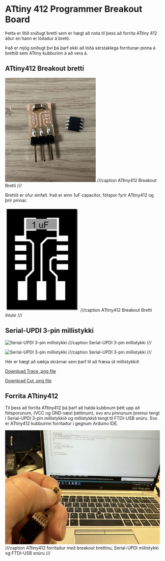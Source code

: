 # ATtiny 412 Programmer Breakout Board

Þetta er lítið sniðugt bretti sem er hægt að nota til þess að forrita ATtiny 412 áður en hann er lóðaður á bretti.

Það er mjög sniðugt því þá þarf ekki að lóða sérstaklega forritunar-pinna á brettið sem ATtiny kubburinn á að vera á.

## ATtiny412 Breakout bretti
![Breakout board](../assets/img/ATtiny412BreakoutBoard/412BreakoutBoard.jpeg)
///caption
ATtiny412 Breakout Bretti
///

Brettið er ofur einfalt. Það er einn 1uF capacitor, fótspor fyrir ATtiny412 og þrír pinnar.

![Breakout board components](../assets/img/ATtiny412BreakoutBoard/412BreakoutBoardInkscape.jpeg)
///caption
ATtiny412 Breakout Bretti íhlutir
///

## Serial-UPDI 3-pin millistykki

![Serial-UPDI 3-pin millistykki](https://academy.cba.mit.edu/classes/embedded_programming/UPDI/hello.serial-UPDI.3.png)
///caption
Serial-UPDI 3-pin millistykki
///

![Serial-UPDI 3-pin millistykki](https://academy.cba.mit.edu/classes/embedded_programming/UPDI/hello.serial-UPDI.3.jpg)
///caption
Serial-UPDI 3-pin millistykki
///

Hér er hægt að sækja skrárnar sem þarf til að fræsa út millistykkið

[Download Trace .png file](https://academy.cba.mit.edu/classes/embedded_programming/UPDI/hello.serial-UPDI.3.traces.png) 

[Download Cut .png file](https://academy.cba.mit.edu/classes/embedded_programming/UPDI/hello.serial-UPDI.3.interior.png) 

## Forrita ATtiny412

Til þess að forrita ATtiny412 þá þarf að halda kubbnum þétt upp að fótsporunum, (VCC og GND næst þéttinum), svo eru pinnunum þremur tengt í Serial-UPDI 3-pin millistykkið og millistykkið tengt til FTDI-USB snúru. Svo er ATtiny412 kubburinn forritaður í gegnum Arduino IDE.

![Forrita ATtiny412](../assets/img/ATtiny412BreakoutBoard/Programming412WithBreakoutBoard.jpeg)
///caption
ATtiny412 forritaður með breakout brettinu, Serial-UPDI millistykki og FTDI-USB snúru
///

